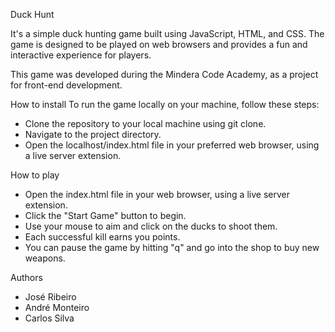 Duck Hunt

It's a simple duck hunting game built using JavaScript, HTML, and CSS. The game is designed to be played on web browsers and provides a fun and interactive experience for players.

This game was developed during the Mindera Code Academy, as a project for front-end development.

How to install
To run the game locally on your machine, follow these steps:

- Clone the repository to your local machine using git clone.
- Navigate to the project directory.
- Open the localhost/index.html file in your preferred web browser, using a live server extension.

How to play

- Open the index.html file in your web browser, using a live server extension.
- Click the "Start Game" button to begin.
- Use your mouse to aim and click on the ducks to shoot them.
- Each successful kill earns you points.
- You can pause the game by hitting "q" and go into the shop to buy new weapons.

Authors

- José Ribeiro
- André Monteiro
- Carlos Silva
